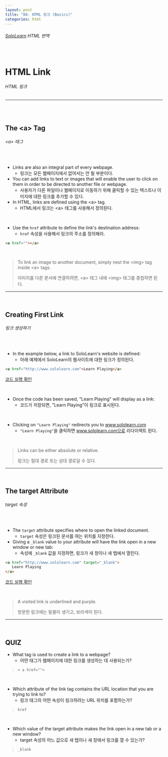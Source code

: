 ```yaml
---
layout: post
title: "08. HTML 링크 (Basics)"
categories: html
---
```


###### [SoloLearn](https://www.sololearn.com/) HTML 번역

<br>

# HTML Link

###### HTML 링크

------

<br>

<br>

## The \<a> Tag

###### \<a> 태그

<br>

- Links are also an integral part of every webpage.
  - 링크는 모든 웹페이지에서 없어서는 안 될 부분이다.
- You can add links to text or images that will enable the user to click on them in order to be directed to another file or webpage.
  - 사용자가 다른 파일이나 웹페이지로 이동하기 위해 클릭할 수 있는 텍스트나 이미지에 대한 링크를 추가할 수 있다.
- In HTML, links are defined using the \<a> tag.
  - HTML에서 링크는 \<a> 태그를 사용해서 정의된다.

<br>

- Use the `href` attribute to define the link's destination address:
  - `href` 속성을 사용해서 링크의 주소를 정의해라.

```html
<a href=""></a>
```

<br>

> To link an image to another document, simply nest the \<img> tag inside \<a> tags.
>
> 이미지를 다른 문서에 연결하려면, \<a> 태그 내에 \<img> 태그를 중첩하면 된다.

------

<br>

## Creating First Link

###### 링크 생성하기

<br>

- In the example below, a link to SoloLearn's website is defined:
  - 아래 예제에서 SoloLearn의 웹사이트에 대한 링크가 정의된다.

```html
<a href="http://www.sololearn.com">Learn Playing</a>
```

[코드 실행 확인](https://code.sololearn.com/23/#html)

<br>

- Once the code has been saved, "Learn Playing" will display as a link:
  - 코드가 저장되면, "Learn Playing"이 링크로 표시된다.

<br>

- Clicking on `"Learn Playing"` redirects you to www.sololearn.com
  - `"Learn Playing"`을 클릭하면 www.sololearn.com으로 리다이렉트 된다.

<br>

> Links can be either absolute or relative.
>
> 링크는 절대 경로 또는 상대 경로일 수 있다.

------

<br>

## The target Attribute

###### target 속성

<br>

- The `target` attribute specifies where to open the linked document.
  - `target` 속성은 링크된 문서를 여는 위치를 지정한다.
- Giving a `_blank` value to your attribute will have the link open in a new window or new tab:
  - 속성에 `_blank` 값을 지정하면, 링크가 새 창이나 새 탭에서 열린다.

```html
<a href="http://www.sololearn.com" target="_blank">
   Learn Playing
</a>
```

[코드 실행 확인](https://code.sololearn.com/24/#html)

<br>

> A visited link is underlined and purple.
>
> 방문한 링크에는 밑줄이 생기고, 보라색이 된다.

------

<br>

## QUIZ

- What tag is used to create a link to a webpage?
  - 어떤 태그가 웹페이지에 대한 링크를 생성하는 데 사용되는가?

> `< a href="">`

<br>

- Which attribute of the link tag contains the URL location that you are trying to link to?
  - 링크 태그의 어떤 속성이 링크하려는 URL 위치를 포함하는가?

> `href`

<br>

- Which value of the target attribute makes the link open in a new tab or a new window?
  - target 속성의 어느 값으로 새 탭이나 새 창에서 링크를 열 수 있는가?

> `_blank`

<br>
